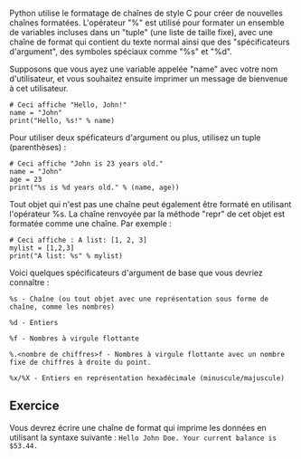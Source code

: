 Python utilise le formatage de chaînes de style C pour créer de nouvelles chaînes formatées. L'opérateur "%" est utilisé pour formater un ensemble de variables incluses dans un "tuple" (une liste de taille fixe), avec une chaîne de format qui contient du texte normal ainsi que des "spécificateurs d'argument", des symboles spéciaux comme "%s" et "%d".

Supposons que vous ayez une variable appelée "name" avec votre nom d'utilisateur, et vous souhaitez ensuite imprimer un message de bienvenue à cet utilisateur.

    # Ceci affiche "Hello, John!"
    name = "John"
    print("Hello, %s!" % name)

Pour utiliser deux spéficateurs d'argument ou plus, utilisez un tuple (parenthèses) :

    # Ceci affiche "John is 23 years old."
    name = "John"
    age = 23
    print("%s is %d years old." % (name, age))

Tout objet qui n'est pas une chaîne peut également être formaté en utilisant l'opérateur %s. La chaîne renvoyée par la méthode "repr" de cet objet est formatée comme une chaîne. Par exemple :

    # Ceci affiche : A list: [1, 2, 3]
    mylist = [1,2,3]
    print("A list: %s" % mylist)

Voici quelques spécificateurs d'argument de base que vous devriez connaître :

`%s - Chaîne (ou tout objet avec une représentation sous forme de chaîne, comme les nombres)`

`%d - Entiers`

`%f - Nombres à virgule flottante`

`%.<nombre de chiffres>f - Nombres à virgule flottante avec un nombre fixe de chiffres à droite du point.`

`%x/%X - Entiers en représentation hexadécimale (minuscule/majuscule)`


Exercice
--------

Vous devrez écrire une chaîne de format qui imprime les données en utilisant la syntaxe suivante :
`Hello John Doe. Your current balance is $53.44.`